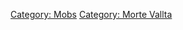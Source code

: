 [Category: Mobs](Category:_Mobs "wikilink") [Category: Morte
Vallta](Category:_Morte_Vallta "wikilink")

